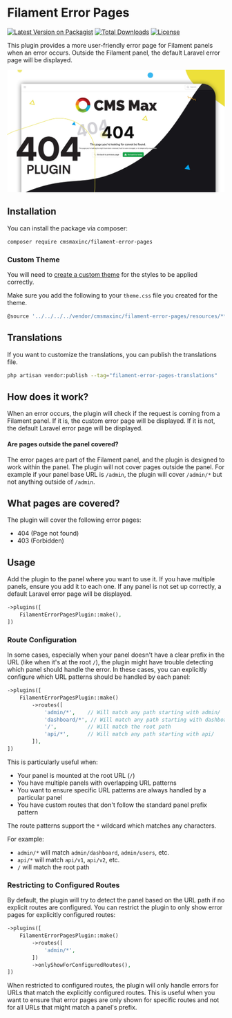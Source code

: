 # Filament Error Pages

[![Latest Version on Packagist](https://img.shields.io/packagist/v/cmsmaxinc/filament-error-pages.svg?style=flat-square)](https://packagist.org/packages/cmsmaxinc/filament-error-pages)
[![Total Downloads](https://img.shields.io/packagist/dt/cmsmaxinc/filament-error-pages.svg?style=flat-square)](https://packagist.org/packages/cmsmaxinc/filament-error-pages)
[![License](https://img.shields.io/packagist/l/cmsmaxinc/filament-error-pages.svg?style=flat-square)](https://packagist.org/packages/cmsmaxinc/filament-error-pages)

This plugin provides a more user-friendly error page for Filament panels when an error occurs. Outside the Filament panel, the default Laravel error page will be displayed.

![thumbnail](art/thumbnail.jpg)

## Installation

You can install the package via composer:

```bash
composer require cmsmaxinc/filament-error-pages
```

### Custom Theme

You will need to [create a custom theme](https://filamentphp.com/docs/4.x/styling/overview#creating-a-custom-theme) for the styles to be applied correctly.


Make sure you add the following to your `theme.css` file you created for the theme.

```bash
@source '../../../../vendor/cmsmaxinc/filament-error-pages/resources/**/*.blade.php';
```

## Translations
If you want to customize the translations, you can publish the translations file.

```bash
php artisan vendor:publish --tag="filament-error-pages-translations"
```

## How does it work?
When an error occurs, the plugin will check if the request is coming from a Filament panel. If it is, the custom error page will be displayed. If it is not, the default Laravel error page will be displayed.

#### Are pages outside the panel covered?
The error pages are part of the Filament panel, and the plugin is designed to work within the panel. The plugin will not cover pages outside the panel. For example if your panel base URL is `/admin`, the plugin will cover `/admin/*` but not anything outside of `/admin`.

## What pages are covered?
The plugin will cover the following error pages:
- 404 (Page not found)
- 403 (Forbidden)

## Usage

Add the plugin to the panel where you want to use it. If you have multiple panels, ensure you add it to each one. If any panel is not set up correctly, a default Laravel error page will be displayed.

```php
->plugins([
    FilamentErrorPagesPlugin::make(),
])
```

### Route Configuration

In some cases, especially when your panel doesn't have a clear prefix in the URL (like when it's at the root `/`), the plugin might have trouble detecting which panel should handle the error. In these cases, you can explicitly configure which URL patterns should be handled by each panel:

```php
->plugins([
    FilamentErrorPagesPlugin::make()
        ->routes([
            'admin/*',    // Will match any path starting with admin/
            'dashboard/*', // Will match any path starting with dashboard/
            '/',          // Will match the root path
            'api/*',      // Will match any path starting with api/
        ]),
])
```

This is particularly useful when:
- Your panel is mounted at the root URL (`/`)
- You have multiple panels with overlapping URL patterns
- You want to ensure specific URL patterns are always handled by a particular panel
- You have custom routes that don't follow the standard panel prefix pattern

The route patterns support the `*` wildcard which matches any characters.

For example:
- `admin/*` will match `admin/dashboard`, `admin/users`, etc.
- `api/*` will match `api/v1`, `api/v2`, etc.
- `/` will match the root path

### Restricting to Configured Routes

By default, the plugin will try to detect the panel based on the URL path if no explicit routes are configured. You can restrict the plugin to only show error pages for explicitly configured routes:

```php
->plugins([
    FilamentErrorPagesPlugin::make()
        ->routes([
            'admin/*',
        ])
        ->onlyShowForConfiguredRoutes(),
])
```

When restricted to configured routes, the plugin will only handle errors for URLs that match the explicitly configured routes. This is useful when you want to ensure that error pages are only shown for specific routes and not for all URLs that might match a panel's prefix.
